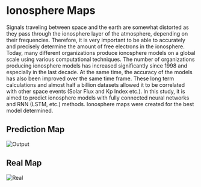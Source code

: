 # Ionosphere Maps
Signals traveling between space and the earth are somewhat distorted as they pass through the ionosphere layer of the atmosphere, depending on their frequencies. Therefore, it is very important to be able to accurately and precisely determine the amount of free electrons in the ionosphere. Today, many different organizations produce ionosphere models on a global scale using various computational techniques. The number of organizations producing ionosphere models has increased significantly since 1998 and especially in the last decade. At the same time, the accuracy of the models has also been improved over the same time frame. These long term calculations and almost half a billion datasets allowed it to be correlated with other space events (Solar Flux and Kp Index etc.). In this study, it is aimed to predict ionosphere models with fully connected neural networks and RNN (LSTM, etc.) methods. Ionosphere maps were created for the best model determined.
## Prediction Map
![Output](https://user-images.githubusercontent.com/59657939/137488719-82adcb74-aee8-4fb7-aab6-d87f55c377af.gif)
## Real Map
![Real](https://user-images.githubusercontent.com/59657939/137488731-cce238ad-31eb-49ea-96d9-1ab2a981df0b.gif)
